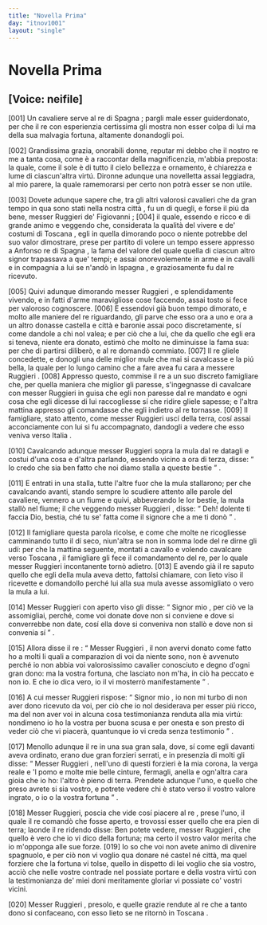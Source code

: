 ```yaml
---
title: "Novella Prima"
day: "itnov1001"
layout: "single"
---
```

<div id="nov1001" type="novella" who="neifile">
 <h1>
  Novella Prima
 </h1>
 <p>
  <h2>
   [Voice: neifile]
  </h2>
 </p>
 <argument>
  <p>
   <a name="p00010001">
    [001]
   </a>
   Un cavaliere serve al
   <name persref="realfonso" type="person">
    re di Spagna
   </name>
   ; pargli male esser guiderdonato, per che il re con esperienzia certissima gli mostra non esser colpa di lui ma della sua malvagia fortuna, altamente donandogli poi.
  </p>
 </argument>
 <div3 type="commentary" who="neifile">
  <p>
   <a name="p00010002">
    [002]
   </a>
   Grandissima grazia, onorabili donne, reputar mi debbo che il nostro
   <name persref="panfilo" type="person">
    re
   </name>
   me a tanta cosa, come &egrave; a raccontar della magnificenzia, m'abbia preposta: la quale, come il sole &egrave; di tutto il cielo bellezza e ornamento, &egrave; chiarezza e lume di ciascun'altra virt&uacute;. Dironne adunque una novelletta assai leggiadra, al mio parere, la quale ramemorarsi per certo non potr&agrave; esser se non utile.
  </p>
 </div3>
 <p>
  <a name="p00010003">
   [003]
  </a>
  Dovete adunque sapere che, tra gli altri valorosi cavalieri che da gran tempo in qua sono stati nella
  <name placeref="firenze" type="place">
   nostra citt&agrave;
  </name>
  , fu un di quegli, e forse il pi&uacute; da bene, messer
  <name persref="ruggierifigiovanni" type="person">
   Ruggieri de' Figiovanni
  </name>
  ;
  <a name="p00010004">
   [004]
  </a>
  il quale, essendo e ricco e di grande animo e veggendo che, considerata la qualit&agrave; del vivere e de' costumi di
  <name placeref="toscana" type="place">
   Toscana
  </name>
  , egli in quella dimorando poco o niente potrebbe del suo valor dimostrare, prese per partito di volere un tempo essere appresso a
  <name persref="realfonso" type="person">
   Anfonso re di Spagna
  </name>
  , la fama del valore del quale quella di ciascun altro signor trapassava a que' tempi; e assai onorevolemente in arme e in cavalli e in compagnia a lui se n'and&ograve; in
  <name placeref="spagna" type="place">
   Ispagna
  </name>
  , e graziosamente fu dal re ricevuto.
 </p>
 <p>
  <a name="p00010005">
   [005]
  </a>
  Quivi adunque dimorando
  <name persref="ruggierifigiovanni" type="person">
   messer Ruggieri
  </name>
  , e splendidamente vivendo, e in fatti d'arme maravigliose cose faccendo, assai tosto si fece per valoroso cognoscere.
  <a name="p00010006">
   [006]
  </a>
  E essendovi gi&agrave; buon tempo dimorato, e molto alle maniere del
  <name persref="realfonso" type="person">
   re
  </name>
  riguardando, gli parve che esso ora a uno e ora a un altro donasse castella e citt&agrave; e baronie assai poco discretamente, s&iacute; come dandole a chi nol valea; e per ci&ograve; che a lui, che da quello che egli era si teneva, niente era donato, estim&ograve; che molto ne diminuisse la fama sua: per che di partirsi diliber&ograve;, e al re domand&ograve; commiato.
  <a name="p00010007">
   [007]
  </a>
  Il re gliele concedette, e donogli una delle miglior mule che mai si cavalcasse e la pi&uacute; bella, la quale per lo lungo camino che a fare avea fu cara a
  <name persref="ruggierifigiovanni" type="person">
   messere Ruggieri
  </name>
  .
  <a name="p00010008">
   [008]
  </a>
  Appresso questo, commise il re a un suo discreto
  <name persref="famigliare-1001" type="person">
   famigliare
  </name>
  che, per quella maniera che miglior gli paresse, s'ingegnasse di cavalcare con
  <name persref="ruggierifigiovanni" type="person">
   messer Ruggieri
  </name>
  in guisa che egli non paresse dal re mandato e ogni cosa che egli dicesse di lui raccogliesse s&iacute; che ridire gliele sapesse; e l'altra mattina appresso gli comandasse che egli indietro al re tornasse.
  <a name="p00010009">
   [009]
  </a>
  Il famigliare, stato attento, come
  <name persref="ruggierifigiovanni" type="person">
   messer Ruggieri
  </name>
  usc&iacute; della terra, cos&iacute; assai acconciamente con lui si fu accompagnato, dandogli a vedere che esso veniva verso
  <name placeref="italia" type="place">
   Italia
  </name>
  .
 </p>
 <p>
  <a name="p00010010">
   [010]
  </a>
  Cavalcando adunque
  <name persref="ruggierifigiovanni" type="person">
   messer Ruggieri
  </name>
  sopra la mula dal
  <name persref="realfonso" type="person">
   re
  </name>
  datagli e costui d'una cosa e d'altra parlando, essendo vicino a ora di terza, disse:
  <q direct="unspecified" who="ruggierifigiovanni">
   Io credo che sia ben fatto che noi diamo stalla a queste bestie
  </q>
  .
 </p>
 <p>
  <a name="p00010011">
   [011]
  </a>
  E entrati in una stalla, tutte l'altre fuor che la mula stallarono; per che cavalcando avanti, stando sempre
  <name persref="famigliare-1001" type="person">
   lo scudiere
  </name>
  attento alle parole del cavaliere, vennero a un fiume e quivi, abbeverando le lor bestie, la mula stall&ograve; nel fiume; il che veggendo
  <name persref="ruggierifigiovanni" type="person">
   messer Ruggieri
  </name>
  , disse:
  <q direct="unspecified" who="ruggierifigiovanni">
   Deh! dolente ti faccia Dio, bestia, ch&eacute; tu se' fatta come il signore che a me ti don&ograve;
  </q>
  .
 </p>
 <p>
  <a name="p00010012">
   [012]
  </a>
  <name persref="famigliare-1001" type="person">
   Il famigliare
  </name>
  questa parola ricolse, e come che molte ne ricogliesse camminando tutto il d&iacute; seco, niun'altra se non in somma lode del
  <name persref="realfonso" type="person">
   re
  </name>
  dirne gli ud&iacute;: per che la mattina seguente, montati a cavallo e volendo cavalcare verso
  <name placeref="toscana" type="place">
   Toscana
  </name>
  , il famigliare gli fece il comandamento del re, per lo quale
  <name persref="ruggierifigiovanni" type="person">
   messer Ruggieri
  </name>
  incontanente torn&ograve; adietro.
  <a name="p00010013">
   [013]
  </a>
  E avendo gi&agrave; il re saputo quello che egli della mula aveva detto, fattolsi chiamare, con lieto viso il ricevette e domandollo perch&eacute; lui alla sua mula avesse assomigliato o vero la mula a lui.
 </p>
 <p>
  <a name="p00010014">
   [014]
  </a>
  Messer Ruggieri con aperto viso gli disse:
  <q direct="unspecified" who="ruggierifigiovanni">
   <name persref="realfonso" type="person">
    Signor mio
   </name>
   , per ci&ograve; ve la assomigliai, perch&eacute;, come voi donate dove non si conviene e dove si converrebbe non date, cos&iacute; ella dove si conveniva non stall&ograve; e dove non si convenia s&iacute;
  </q>
  .
 </p>
 <p>
  <a name="p00010015">
   [015]
  </a>
  Allora disse
  <name persref="realfonso" type="person">
   il re
  </name>
  :
  <q direct="unspecified" who="realfonso">
   <name persref="ruggierifigiovanni" type="person">
    Messer Ruggieri
   </name>
   , il non avervi donato come fatto ho a molti li quali a comparazion di voi da niente sono, non &egrave; avvenuto perch&eacute; io non abbia voi valorosissimo cavalier conosciuto e degno d'ogni gran dono: ma la vostra fortuna, che lasciato non m'ha, in ci&ograve; ha peccato e non io. E che io dica vero, io il vi mosterr&ograve; manifestamente
  </q>
  .
 </p>
 <p>
  <a name="p00010016">
   [016]
  </a>
  A cui
  <name persref="ruggierifigiovanni" type="person">
   messer Ruggieri
  </name>
  rispose:
  <q direct="unspecified" who="ruggierifigiovanni">
   <name persref="realfonso" type="person">
    Signor mio
   </name>
   , io non mi turbo di non aver dono ricevuto da voi, per ci&ograve; che io nol desiderava per esser pi&uacute; ricco, ma del non aver voi in alcuna cosa testimonianza renduta alla mia virt&uacute;: nondimeno io ho la vostra per buona scusa e per onesta e son presto di veder ci&ograve; che vi piacer&agrave;, quantunque io vi creda senza testimonio
  </q>
  .
 </p>
 <p>
  <a name="p00010017">
   [017]
  </a>
  Menollo adunque
  <name persref="realfonso" type="person">
   il re
  </name>
  in una sua gran sala, dove, s&iacute; come egli davanti aveva ordinato, erano due gran forzieri serrati, e in presenzia di molti gli disse:
  <q direct="unspecified" who="realfonso">
   <name persref="ruggierifigiovanni" type="person">
    Messer Ruggieri
   </name>
   , nell'uno di questi forzieri &egrave; la mia corona, la verga reale e 'l pomo e molte mie belle cinture, fermagli, anella e ogn'altra cara gioia che io ho: l'altro &egrave; pieno di terra. Prendete adunque l'uno, e quello che preso avrete si sia vostro, e potrete vedere chi &egrave; stato verso il vostro valore ingrato, o io o la vostra fortuna
  </q>
  .
 </p>
 <p>
  <a name="p00010018">
   [018]
  </a>
  Messer Ruggieri, poscia che vide cos&iacute; piacere al
  <name persref="realfonso" type="person">
   re
  </name>
  , prese l'uno, il quale il re comand&ograve; che fosse aperto, e trovossi esser quello che era pien di terra; laonde il re ridendo disse: Ben potete vedere,
  <name persref="ruggierifigiovanni" type="person">
   messer Ruggieri
  </name>
  , che quello &egrave; vero che io vi dico della fortuna; ma certo il vostro valor merita che io m'opponga alle sue forze.
  <a name="p00010019">
   [019]
  </a>
  Io so che voi non avete animo di divenire spagnuolo, e per ci&ograve; non vi voglio qua donare n&eacute; castel n&eacute; citt&agrave;, ma quel forziere che la fortuna vi tolse, quello in dispetto di lei voglio che sia vostro, acci&ograve; che nelle vostre contrade nel possiate portare e della vostra virt&uacute; con la testimonianza de' miei doni meritamente gloriar vi possiate co' vostri vicini.
 </p>
 <p>
  <a name="p00010020">
   [020]
  </a>
  <name persref="ruggierifigiovanni" type="person">
   Messer Ruggieri
  </name>
  , presolo, e quelle grazie rendute al
  <name persref="realfonso" type="person">
   re
  </name>
  che a tanto dono si confaceano, con esso lieto se ne ritorn&ograve; in
  <name placeref="toscana" type="place">
   Toscana
  </name>
  .
 </p>
</div>